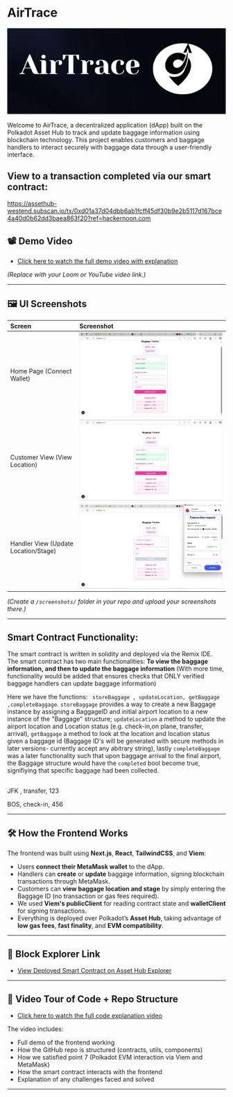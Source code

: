 # AirTrace
![AirTrace](Screenshot_52.png)

Welcome to AirTrace, a decentralized application (dApp) built on the Polkadot Asset Hub to track and update baggage information using blockchain technology. This project enables customers and baggage handlers to interact securely with baggage data through a user-friendly interface.



## View to a transaction completed via our smart contract:
https://assethub-westend.subscan.io/tx/0xd01a37d04dbb6ab1fcff45df30b9e2b5117d167bce4a40d0b62dd3baea863f20?ref=hackernoon.com


## 📽️ Demo Video

- [Click here to watch the full demo video with explanation](https://www.loom.com/share/cda2bcb4eaac4566a35da4afb68388e6?sid=1386fd06-d682-4dbc-819d-0b17990a8a50)

*(Replace with your Loom or YouTube video link.)*

---

## 🖼️ UI Screenshots

| Screen | Screenshot |
|:------|:------------|
| Home Page (Connect Wallet) | ![Home](screenshots/photo_4931780521181163284_y.jpg) |
| Customer View (View Location) | ![Customer View](screenshots/photo_4931780521181163291_y.jpg) |
| Handler View (Update Location/Stage) | ![Handler View](screenshots/photo_4931780521181163289_y.jpg) |


*(Create a `/screenshots/` folder in your repo and upload your screenshots there.)*

---
## Smart Contract Functionality: 
 The smart contract is written in solidity and deployed via the Remix IDE.\
 The smart contract has two main functionalities: **To view the baggage information, and then to update the baggage information** (With more time, functionality would be added that ensures checks that ONLY verified baggage handlers can update baggage information)
 
 Here we have the functions: ``` storeBaggage , updateLocation, getBaggage ,completeBaggage```.  ```storeBaggage``` provides a way to create a new Baggage instance by assigning a BaggageID and initial airport location to a new instance of the "Baggage" structure; ```updateLocation``` a method to update the airport location and Location status (e.g. check-in,on plane, transfer, arrival), ```getBaggage``` a method to look at the location and location status given a baggage id (Baggage ID's will be generated with secure methods in later versions- currently accept any abitrary string), lastly ```completeBaggage``` was a later functionality such that upon baggage arrival to the final airport, the Baggage structure would have the ```completed``` bool become true, signifiying that specific baggage had been collected. 

 ## 

JFK , transfer, 123

BOS, check-in, 456

---

## 🛠️ How the Frontend Works

The frontend was built using **Next.js**, **React**, **TailwindCSS**, and **Viem**:

- Users **connect their MetaMask wallet** to the dApp.
- Handlers can **create** or **update** baggage information, signing blockchain transactions through MetaMask.
- Customers can **view baggage location and stage** by simply entering the Baggage ID (no transaction or gas fees required).
- We used **Viem's publicClient** for reading contract state and **walletClient** for signing transactions.
- Everything is deployed over Polkadot’s **Asset Hub**, taking advantage of **low gas fees**, **fast finality**, and **EVM compatibility**.

---

## 🔎 Block Explorer Link

- [View Deployed Smart Contract on Asset Hub Explorer](https://assethub-westend.subscan.io/tx/0xd01a37d04dbb6ab1fcff45df30b9e2b5117d167bce4a40d0b62dd3baea863f20?ref=hackernoon.com)



---

## 🎥 Video Tour of Code + Repo Structure

- [Click here to watch the full code explanation video](https://www.loom.com/share/b7ef8e7332b640e0acdaf18f0ce79b63?sid=04f2d777-e5b6-40a7-80dd-2c8bd766f229)

The video includes:
- Full demo of the frontend working
- How the GitHub repo is structured (contracts, utils, components)
- How we satisfied point 7 (Polkadot EVM interaction via Viem and MetaMask)
- How the smart contract interacts with the frontend
- Explanation of any challenges faced and solved

---
